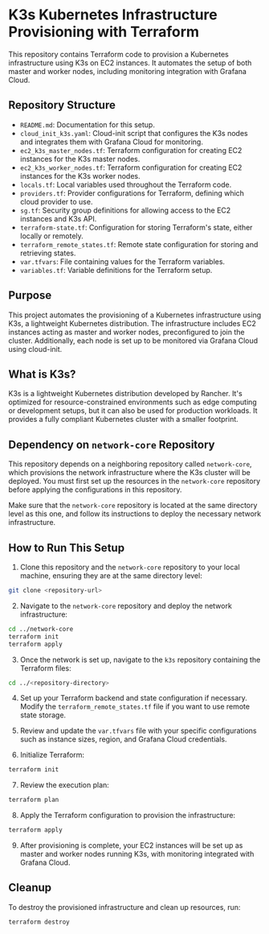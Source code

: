 # K3s Kubernetes Infrastructure Provisioning with Terraform

This repository contains Terraform code to provision a Kubernetes infrastructure using K3s on EC2 instances. It automates the setup of both master and worker nodes, including monitoring integration with Grafana Cloud.

## Repository Structure

- `README.md`: Documentation for this setup.
- `cloud_init_k3s.yaml`: Cloud-init script that configures the K3s nodes and integrates them with Grafana Cloud for monitoring.
- `ec2_k3s_master_nodes.tf`: Terraform configuration for creating EC2 instances for the K3s master nodes.
- `ec2_k3s_worker_nodes.tf`: Terraform configuration for creating EC2 instances for the K3s worker nodes.
- `locals.tf`: Local variables used throughout the Terraform code.
- `providers.tf`: Provider configurations for Terraform, defining which cloud provider to use.
- `sg.tf`: Security group definitions for allowing access to the EC2 instances and K3s API.
- `terraform-state.tf`: Configuration for storing Terraform's state, either locally or remotely.
- `terraform_remote_states.tf`: Remote state configuration for storing and retrieving states.
- `var.tfvars`: File containing values for the Terraform variables.
- `variables.tf`: Variable definitions for the Terraform setup.

## Purpose

This project automates the provisioning of a Kubernetes infrastructure using K3s, a lightweight Kubernetes distribution. The infrastructure includes EC2 instances acting as master and worker nodes, preconfigured to join the cluster. Additionally, each node is set up to be monitored via Grafana Cloud using cloud-init.

## What is K3s?

K3s is a lightweight Kubernetes distribution developed by Rancher. It's optimized for resource-constrained environments such as edge computing or development setups, but it can also be used for production workloads. It provides a fully compliant Kubernetes cluster with a smaller footprint.

## Dependency on `network-core` Repository

This repository depends on a neighboring repository called `network-core`, which provisions the network infrastructure where the K3s cluster will be deployed. You must first set up the resources in the `network-core` repository before applying the configurations in this repository.

Make sure that the `network-core` repository is located at the same directory level as this one, and follow its instructions to deploy the necessary network infrastructure.

## How to Run This Setup

1. Clone this repository and the `network-core` repository to your local machine, ensuring they are at the same directory level:
```bash
git clone <repository-url>
```
2. Navigate to the `network-core` repository and deploy the network infrastructure:

```bash
cd ../network-core
terraform init
terraform apply
```
3. Once the network is set up, navigate to the `k3s` repository containing the Terraform files:
```bash
cd ../<repository-directory>
```
4. Set up your Terraform backend and state configuration if necessary. Modify the `terraform_remote_states.tf` file if you want to use remote state storage.

5. Review and update the `var.tfvars` file with your specific configurations such as instance sizes, region, and Grafana Cloud credentials.

6. Initialize Terraform:
```bash
terraform init
```
7. Review the execution plan:
```bash
terraform plan
```
8. Apply the Terraform configuration to provision the infrastructure:
```bash
terraform apply
```
9. After provisioning is complete, your EC2 instances will be set up as master and worker nodes running K3s, with monitoring integrated with Grafana Cloud.

## Cleanup
To destroy the provisioned infrastructure and clean up resources, run:
```bash
terraform destroy
```
